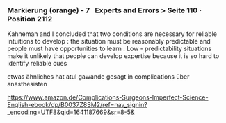 ### Markierung (orange) - 7   Experts and Errors > Seite 110 · Position 2112

Kahneman and I concluded that two conditions are necessary for reliable intuitions to develop : the situation must be reasonably predictable and people must have opportunities to learn . Low - predictability situations make it unlikely that people can develop expertise because it is so hard to identify reliable cues 

etwas ähnliches hat atul gawande gesagt in complications über anästhesisten

https://www.amazon.de/Complications-Surgeons-Imperfect-Science-English-ebook/dp/B0037Z8SM2/ref=nav_signin?_encoding=UTF8&qid=1641187669&sr=8-5&

